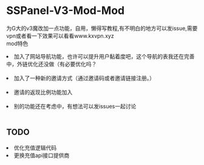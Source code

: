 # SSPanel-V3-Mod-Mod<br>
为G大的v3魔改加一点功能，自用，懒得写教程,有不明白的地方可以发issue,需要vpn或者看一下效果可以看看www.kxvpn.xyz<br>
mod特色<br>
<li>加入了网站导航功能，也许可以提升用户黏着度吧，这个导航的表我还在完善中，外链优化还没做（有必要优化吗？</li><br>
<li>加入了一种新的邀请方式（通过邀请码或者邀请链接注册。）</li><br>
 <li>邀请的返现比例功能加入</li><br>
<li>别的功能还在考虑中，有想法可以发issues一起讨论</li><br>


## TODO

<li>优化充值逻辑代码
<li>更换充值api接口提供商
